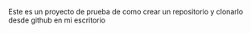 Este es un proyecto de prueba de como crear un repositorio y clonarlo desde github en mi escritorio
